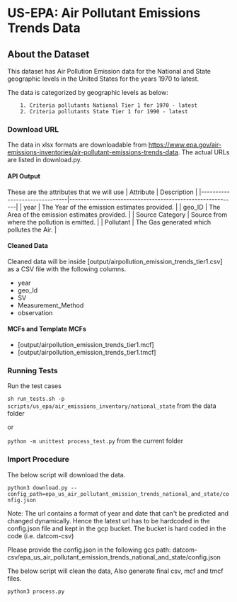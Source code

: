 # US-EPA: Air Pollutant Emissions Trends Data

## About the Dataset
This dataset has Air Pollution Emission data for the National and State geographic levels in the United States for the years 1970 to latest.

The data is categorized by geographic levels as below:
        
        1. Criteria pollutants National Tier 1 for 1970 - latest
        2. Criteria pollutants State Tier 1 for 1990 - latest


### Download URL
The data in xlsx formats are downloadable from https://www.epa.gov/air-emissions-inventories/air-pollutant-emissions-trends-data.
The actual URLs are listed in download.py.


#### API Output
These are the attributes that we will use
| Attribute      				| Description                                               |
|-------------------------------|-----------------------------------------------------------|
| year       					| The Year of the emission estimates provided. 				|
| geo_ID      					| The Area of the emission estimates provided. 				|
| Source Category   	        | Source from where the pollution is emitted.               |
| Pollutant   				    | The Gas generated which pollutes the Air. 			    |


#### Cleaned Data
Cleaned data will be inside [output/airpollution_emission_trends_tier1.csv] as a CSV file with the following columns.

- year
- geo_Id
- SV
- Measurement_Method
- observation


#### MCFs and Template MCFs
- [output/airpollution_emission_trends_tier1.mcf]
- [output/airpollution_emission_trends_tier1.tmcf]


### Running Tests

Run the test cases

`sh run_tests.sh -p scripts/us_epa/air_emissions_inventory/national_state` from the data folder

or 

`python -m unittest process_test.py` from the current folder


### Import Procedure

The below script will download the data.

`python3 download.py --config_path=epa_us_air_pollutant_emission_trends_national_and_state/config.json`

Note: The url contains a format of year and date that can't be predicted and changed dynamically. Hence the latest url has to be hardcoded in the config.json file and kept in the gcp bucket. The bucket is hard coded in the code (i.e. datcom-csv)

Please provide the config.json in the following gcs path: 
datcom-csv/epa_us_air_pollutant_emission_trends_national_and_state/config.json

The below script will clean the data, Also generate final csv, mcf and tmcf files.

`python3 process.py`